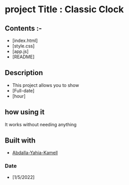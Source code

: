 # project Title : Classic Clock

## Contents :-

- [index.html]
- [style.css]
- [app.js]
- [README]

## Description

- This project allows you to show
- [Full-date]
- [hour]

## how using it

It works without needing anything

## Built with

- [Abdalla-Yahia-Kamell](abdalla_y2007@yahoo.com)

### Date

- [1/5/2022]
